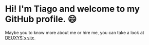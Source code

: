 # Hi! I'm Tiago and welcome to my GitHub profile. :smile:
Maybe you to know more about me or hire me, you can take a look at [DEUXYS's site](https://deuxys.com).
